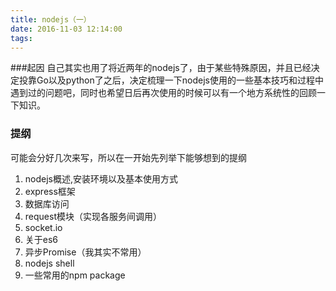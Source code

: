 ```yaml
---
title: nodejs（一）
date: 2016-11-03 12:14:00
tags:
---
```


###起因
自己其实也用了将近两年的nodejs了，由于某些特殊原因，并且已经决定投靠Go以及python了之后，决定梳理一下nodejs使用的一些基本技巧和过程中遇到过的问题吧，同时也希望日后再次使用的时候可以有一个地方系统性的回顾一下知识。

### 提纲
可能会分好几次来写，所以在一开始先列举下能够想到的提纲

1. nodejs概述,安装环境以及基本使用方式
2. express框架
3. 数据库访问
4. request模块（实现各服务间调用）
5. socket.io
6. 关于es6
7. 异步Promise（我其实不常用）
8. nodejs shell  
9. 一些常用的npm package



